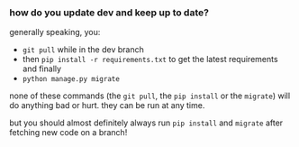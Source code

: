 ### how do you update dev and keep up to date?

generally speaking, you:
- `git pull` while in the dev branch
- then `pip install -r requirements.txt` to get the latest requirements and finally
- `python manage.py migrate`

none of these commands (the `git pull`, the `pip install` or the `migrate`) will do anything bad or hurt. they can be run at any time.

but you should almost definitely always run `pip install` and `migrate` after fetching new code on a branch!
